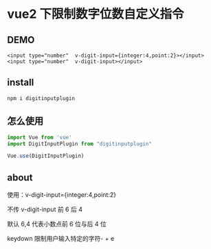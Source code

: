 # vue2 下限制数字位数自定义指令

## DEMO

```
<input type="number"  v-digit-input={integer:4,point:2}></input>
<input type="number"  v-digit-input></input>
```
## install

```
npm i digitinputplugin
```

## 怎么使用
```js
import Vue from 'vue'
import DigitInputPlugin from "digitinputplugin"

Vue.use(DigitInputPlugin)
```
## about

使用：v-digit-input={integer:4,point:2}

不传 v-digit-input 前 6 后 4

默认 6,4 代表小数点前 6 位与后 4 位

keydown 限制用户输入特定的字符- + e
